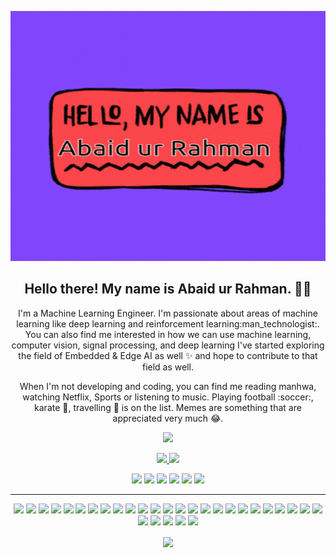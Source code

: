 <p align="center">
 <img  width="800" height="400" src="https://github.com/AbaidurRahman/AbaidurRahman/blob/main/abaid.gif">
</p>
<h2 align="center">Hello there! My name is Abaid ur Rahman. 👋🤓</h2>
<p align="center">I'm a Machine Learning Engineer. I'm passionate about areas of machine learning like deep learning and reinforcement learning:man_technologist:. You can also find me interested in how we can use machine learning, computer vision, signal processing, and deep learning I've started exploring the field of Embedded & Edge AI as well ✨ and hope to contribute to that field as well. 
</p>

<p align="center">When I'm not developing and coding, you can find me reading manhwa, watching Netflix, Sports or listening to music. Playing football :soccer:, karate 🥋, travelling 🚅 is on the list. Memes are something that are appreciated very much 😂. </p>

<p align="center"><a href="www.linkedin.com/in/abaid-sheykh"><img src="https://img.shields.io/badge/linkedin-%230077B5.svg?&style=for-the-badge&logo=linkedin&logoColor=white" height=25></a></p>

<p align=center>
  <a href="https://github.com/AbaidurRahman">
    <img src="https://badges.pufler.dev/visits/Abaidurrahman/tab=repositories&color=black&logo=github">
  </a>
  <a href="https://github.com/AbaidurRahman?tab=repositories">
    <img src="https://badges.pufler.dev/repos/Abaidurrahman&color=black&logo=github">
  </a>
<p align="center">
<img src="https://img.shields.io/badge/Machine Learning-green"> <img src="https://img.shields.io/badge/Deep Learning-red"> <img src="https://img.shields.io/badge/Computer Vision-magenta"> <img src="https://img.shields.io/badge/Natural Language Processing-yellow"> <img src="https://img.shields.io/badge/Reinforcement Learning-blue"> <img src="https://img.shields.io/badge/Large Language Models-pink">
</p>
<hr>
<p align="center">
  <img src="https://img.shields.io/badge/TensorFlow%20-%23FF6F00.svg?&style=for-the-badge&logo=TensorFlow&logoColor=white" /> 
  <img src="https://img.shields.io/badge/Keras%20-%23D00000.svg?&style=for-the-badge&logo=Keras&logoColor=white"/> 
  <img src="https://img.shields.io/badge/javascript%20-%23323330.svg?&style=for-the-badge&logo=javascript&logoColor=%23F7DF1E"/> 
  <img src="https://img.shields.io/badge/html5%20-%23E34F26.svg?&style=for-the-badge&logo=html5&logoColor=white"/> 
  <img src="https://img.shields.io/badge/css3%20-%231572B6.svg?&style=for-the-badge&logo=css3&logoColor=white"/> 
  <img src="https://img.shields.io/badge/python%20-%2314354C.svg?&style=for-the-badge&logo=python&logoColor=white"/> 
  <img src="https://img.shields.io/badge/c++%20-%2300599C.svg?&style=for-the-badge&logo=c%2B%2B&logoColor=white"/> 
  <img src="https://img.shields.io/badge/git%20-%23F05033.svg?&style=for-the-badge&logo=git&logoColor=white"/> 
  <img src="https://img.shields.io/badge/github%20-%23121011.svg?&style=for-the-badge&logo=github&logoColor=white"/>
  <img src="https://img.shields.io/badge/Java-%23ED8B00.svg?&style=for-the-badge&logo=java&logoColor=white"/>
  <img src="https://img.shields.io/badge/SQL-%2300f.svg?&style=for-the-badge&logo=mysql&logoColor=white"/>
  <img src="https://img.shields.io/badge/PyTorch-%23EE4C2C.svg?&style=for-the-badge&logo=PyTorch&logoColor=white"/>
  <img src="https://img.shields.io/badge/Hugging%20Face-%23FFD700.svg?&style=for-the-badge&logo=huggingface&logoColor=black"/>
  <img src="https://img.shields.io/badge/Scikit--Learn-%23F7931E.svg?&style=for-the-badge&logo=scikit-learn&logoColor=white"/>
  <img src="https://img.shields.io/badge/AWS-%23FF9900.svg?&style=for-the-badge&logo=amazon-aws&logoColor=white"/>
  <img src="https://img.shields.io/badge/Docker-%232496ED.svg?&style=for-the-badge&logo=docker&logoColor=white"/>
  <img src="https://img.shields.io/badge/PostgreSQL-%23316192.svg?&style=for-the-badge&logo=postgresql&logoColor=white"/>
  <img src="https://img.shields.io/badge/Vue.js-%234FC08D.svg?&style=for-the-badge&logo=vue.js&logoColor=white"/>
  <img src="https://img.shields.io/badge/FASTAPI-%23009688.svg?&style=for-the-badge&logo=fastapi&logoColor=white"/>
  <img src="https://img.shields.io/badge/Streamlit-%23FF4B4B.svg?&style=for-the-badge&logo=streamlit&logoColor=white"/>
  <img src="https://img.shields.io/badge/Matplotlib-%23ffffff.svg?&style=for-the-badge&logo=matplotlib&logoColor=black"/>
  <img src="https://img.shields.io/badge/Seaborn-%230C55A5.svg?&style=for-the-badge&logo=seaborn&logoColor=white"/>
  <img src="https://img.shields.io/badge/Plotly-%233F4F75.svg?&style=for-the-badge&logo=plotly&logoColor=white"/>
  <img src="https://img.shields.io/badge/MATLAB-%230076A8.svg?&style=for-the-badge&logo=mathworks&logoColor=white"/>
  <img src="https://img.shields.io/badge/Apache%20Spark-%23E25A1C.svg?&style=for-the-badge&logo=apache-spark&logoColor=white"/>
  <img src="https://img.shields.io/badge/Terraform-%235835CC.svg?&style=for-the-badge&logo=terraform&logoColor=white"/>
  <img src="https://img.shields.io/badge/Kafka-%23231F20.svg?&style=for-the-badge&logo=apache-kafka&logoColor=white"/>
  <img src="https://img.shields.io/badge/Snowflake-%23296B9E.svg?&style=for-the-badge&logo=snowflake&logoColor=white"/>
  <img src="https://img.shields.io/badge/Agile-%230175C2.svg?&style=for-the-badge&logo=agile&logoColor=white"/>
  <img src="https://img.shields.io/badge/Scrum-%230175C2.svg?&style=for-the-badge&logo=scrum&logoColor=white"/>
</p>

<p align=center>  
  <img align=center src="https://github-readme-stats.vercel.app/api?username=Abaidurrahman&show_icons=true&theme=radical">
</p>






